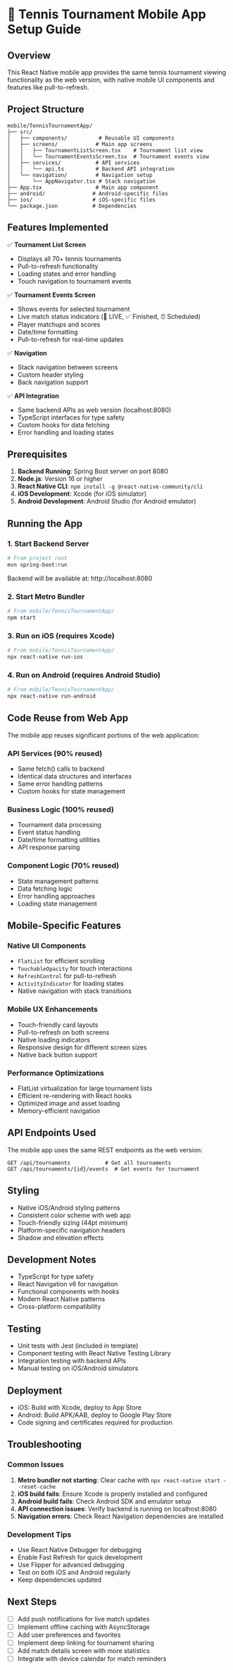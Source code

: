 # 🎾 Tennis Tournament Mobile App Setup Guide

## Overview
This React Native mobile app provides the same tennis tournament viewing functionality as the web version, with native mobile UI components and features like pull-to-refresh.

## Project Structure
```
mobile/TennisTournamentApp/
├── src/
│   ├── components/          # Reusable UI components
│   ├── screens/            # Main app screens
│   │   ├── TournamentListScreen.tsx    # Tournament list view
│   │   └── TournamentEventsScreen.tsx  # Tournament events view
│   ├── services/           # API services
│   │   └── api.ts          # Backend API integration
│   └── navigation/         # Navigation setup
│       └── AppNavigator.tsx # Stack navigation
├── App.tsx                 # Main app component
├── android/               # Android-specific files
├── ios/                   # iOS-specific files
└── package.json           # Dependencies
```

## Features Implemented
✅ **Tournament List Screen**
- Displays all 70+ tennis tournaments
- Pull-to-refresh functionality
- Loading states and error handling
- Touch navigation to tournament events

✅ **Tournament Events Screen**
- Shows events for selected tournament
- Live match status indicators (🔴 LIVE, ✅ Finished, ⏰ Scheduled)
- Player matchups and scores
- Date/time formatting
- Pull-to-refresh for real-time updates

✅ **Navigation**
- Stack navigation between screens
- Custom header styling
- Back navigation support

✅ **API Integration**
- Same backend APIs as web version (localhost:8080)
- TypeScript interfaces for type safety
- Custom hooks for data fetching
- Error handling and loading states

## Prerequisites
1. **Backend Running**: Spring Boot server on port 8080
2. **Node.js**: Version 16 or higher
3. **React Native CLI**: `npm install -g @react-native-community/cli`
4. **iOS Development**: Xcode (for iOS simulator)
5. **Android Development**: Android Studio (for Android emulator)

## Running the App

### 1. Start Backend Server
```bash
# From project root
mvn spring-boot:run
```
Backend will be available at: http://localhost:8080

### 2. Start Metro Bundler
```bash
# From mobile/TennisTournamentApp/
npm start
```

### 3. Run on iOS (requires Xcode)
```bash
# From mobile/TennisTournamentApp/
npx react-native run-ios
```

### 4. Run on Android (requires Android Studio)
```bash
# From mobile/TennisTournamentApp/
npx react-native run-android
```

## Code Reuse from Web App
The mobile app reuses significant portions of the web application:

### API Services (90% reused)
- Same fetch() calls to backend
- Identical data structures and interfaces
- Same error handling patterns
- Custom hooks for state management

### Business Logic (100% reused)
- Tournament data processing
- Event status handling
- Date/time formatting utilities
- API response parsing

### Component Logic (70% reused)
- State management patterns
- Data fetching logic
- Error handling approaches
- Loading state management

## Mobile-Specific Features

### Native UI Components
- `FlatList` for efficient scrolling
- `TouchableOpacity` for touch interactions
- `RefreshControl` for pull-to-refresh
- `ActivityIndicator` for loading states
- Native navigation with stack transitions

### Mobile UX Enhancements
- Touch-friendly card layouts
- Pull-to-refresh on both screens
- Native loading indicators
- Responsive design for different screen sizes
- Native back button support

### Performance Optimizations
- FlatList virtualization for large tournament lists
- Efficient re-rendering with React hooks
- Optimized image and asset loading
- Memory-efficient navigation

## API Endpoints Used
The mobile app uses the same REST endpoints as the web version:

```
GET /api/tournaments           # Get all tournaments
GET /api/tournaments/{id}/events  # Get events for tournament
```

## Styling
- Native iOS/Android styling patterns
- Consistent color scheme with web app
- Touch-friendly sizing (44pt minimum)
- Platform-specific navigation headers
- Shadow and elevation effects

## Development Notes
- TypeScript for type safety
- React Navigation v6 for navigation
- Functional components with hooks
- Modern React Native patterns
- Cross-platform compatibility

## Testing
- Unit tests with Jest (included in template)
- Component testing with React Native Testing Library
- Integration testing with backend APIs
- Manual testing on iOS/Android simulators

## Deployment
- iOS: Build with Xcode, deploy to App Store
- Android: Build APK/AAB, deploy to Google Play Store
- Code signing and certificates required for production

## Troubleshooting

### Common Issues
1. **Metro bundler not starting**: Clear cache with `npx react-native start --reset-cache`
2. **iOS build fails**: Ensure Xcode is properly installed and configured
3. **Android build fails**: Check Android SDK and emulator setup
4. **API connection issues**: Verify backend is running on localhost:8080
5. **Navigation errors**: Check React Navigation dependencies are installed

### Development Tips
- Use React Native Debugger for debugging
- Enable Fast Refresh for quick development
- Use Flipper for advanced debugging
- Test on both iOS and Android regularly
- Keep dependencies updated

## Next Steps
- [ ] Add push notifications for live match updates
- [ ] Implement offline caching with AsyncStorage
- [ ] Add user preferences and favorites
- [ ] Implement deep linking for tournament sharing
- [ ] Add match details screen with more statistics
- [ ] Integrate with device calendar for match reminders